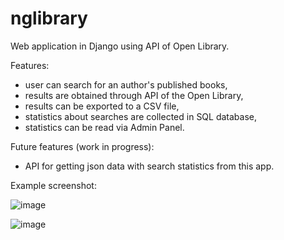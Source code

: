 # nglibrary
Web application in Django using API of Open Library.

Features:
- user can search for an author's published books,
- results are obtained through API of the Open Library,
- results can be exported to a CSV file,
- statistics about searches are collected in SQL database,
- statistics can be read via Admin Panel.

Future features (work in progress):
- API for getting json data with search statistics from this app.


Example screenshot:

![image](https://user-images.githubusercontent.com/76916353/187300349-0b0afc0a-b928-464d-b20c-42af92ed6c71.png)

![image](https://user-images.githubusercontent.com/76916353/188017829-72abcf13-2a84-4b9c-accc-8d4e5bdae4b4.png)

